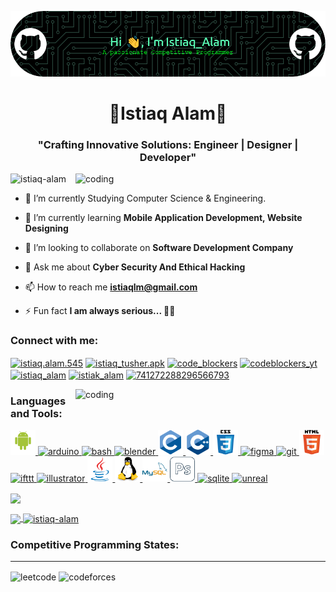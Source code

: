 ![logo](https://github.com/Istiaq-Alam/Istiaq-Alam/blob/main/header-image.png)



<h1 align="center">🔰Istiaq Alam🔰</h1>
<h3 align="center">"Crafting Innovative Solutions: Engineer | Designer | Developer"</h3>

<img align="right" alt="coding" width="400" src="https://media.giphy.com/media/bJ4TVNYNUympPgcpem/giphy.gif?cid=790b7611ily2pvhfdw0hu2h4ryctkf1kvsho7keuamj1idcq&ep=v1_gifs_search&rid=giphy.gif&ct=g">

<p align="left"> <img src="https://komarev.com/ghpvc/?username=istiaq-alam&label=Profile%20views&color=0e75b6&style=flat" alt="istiaq-alam" /> </p>

- 🔭 I’m currently Studying Computer Science & Engineering. 

- 🌱 I’m currently learning **Mobile Application Development, Website Designing**

- 👯 I’m looking to collaborate on **Software Development Company**

- 💬 Ask me about **Cyber Security And Ethical Hacking**

- 📫 How to reach me **istiaqlm@gmail.com**

- ⚡ Fun fact **I am always serious... 👨‍⚖️**

<h3 align="left">Connect with me:</h3>


<p align="left">
<a href="https://fb.com/istiaq.alam.545" target="blank"><img align="center" src="https://raw.githubusercontent.com/rahuldkjain/github-profile-readme-generator/master/src/images/icons/Social/facebook.svg" alt="istiaq.alam.545" height="30" width="40" /></a>
<a href="https://instagram.com/istiaq_tusher.apk" target="blank"><img align="center" src="https://raw.githubusercontent.com/rahuldkjain/github-profile-readme-generator/master/src/images/icons/Social/instagram.svg" alt="istiaq_tusher.apk" height="30" width="40" /></a>
<a href="https://www.youtube.com/c/code_blockers" target="blank"><img align="center" src="https://raw.githubusercontent.com/rahuldkjain/github-profile-readme-generator/master/src/images/icons/Social/youtube.svg" alt="code_blockers" height="30" width="40" /></a>
<a href="https://www.hackerrank.com/codeblockers_yt" target="blank"><img align="center" src="https://raw.githubusercontent.com/rahuldkjain/github-profile-readme-generator/master/src/images/icons/Social/hackerrank.svg" alt="codeblockers_yt" height="30" width="40" /></a>
<a href="https://codeforces.com/profile/istiaq_alam" target="blank"><img align="center" src="https://raw.githubusercontent.com/rahuldkjain/github-profile-readme-generator/master/src/images/icons/Social/codeforces.svg" alt="istiaq_alam" height="30" width="40" /></a>
<a href="https://www.leetcode.com/istiak_alam" target="blank"><img align="center" src="https://raw.githubusercontent.com/rahuldkjain/github-profile-readme-generator/master/src/images/icons/Social/leet-code.svg" alt="istiak_alam" height="30" width="40" /></a>
<a href="https://discord.gg/741272288296566793" target="blank"><img align="center" src="https://raw.githubusercontent.com/rahuldkjain/github-profile-readme-generator/master/src/images/icons/Social/discord.svg" alt="741272288296566793" height="30" width="40" /></a>
</p>
<img align="right" alt="coding" width="400" src="https://cdn.dribbble.com/users/2131993/screenshots/4948736/media/45dceb640723d72436c427add7966cf8.gif">

<h3 align="left">Languages and Tools:</h3>
<p align="left"> <a href="https://developer.android.com" target="_blank" rel="noreferrer"> <img src="https://raw.githubusercontent.com/devicons/devicon/master/icons/android/android-original-wordmark.svg" alt="android" width="40" height="40"/> </a> <a href="https://www.arduino.cc/" target="_blank" rel="noreferrer"> <img src="https://cdn.worldvectorlogo.com/logos/arduino-1.svg" alt="arduino" width="40" height="40"/> </a> <a href="https://www.gnu.org/software/bash/" target="_blank" rel="noreferrer"> <img src="https://www.vectorlogo.zone/logos/gnu_bash/gnu_bash-icon.svg" alt="bash" width="40" height="40"/> </a> <a href="https://www.blender.org/" target="_blank" rel="noreferrer"> <img src="https://download.blender.org/branding/community/blender_community_badge_white.svg" alt="blender" width="40" height="40"/> </a> <a href="https://www.cprogramming.com/" target="_blank" rel="noreferrer"> <img src="https://raw.githubusercontent.com/devicons/devicon/master/icons/c/c-original.svg" alt="c" width="40" height="40"/> </a> <a href="https://www.w3schools.com/cpp/" target="_blank" rel="noreferrer"> <img src="https://raw.githubusercontent.com/devicons/devicon/master/icons/cplusplus/cplusplus-original.svg" alt="cplusplus" width="40" height="40"/> </a> <a href="https://www.w3schools.com/css/" target="_blank" rel="noreferrer"> <img src="https://raw.githubusercontent.com/devicons/devicon/master/icons/css3/css3-original-wordmark.svg" alt="css3" width="40" height="40"/> </a> <a href="https://www.figma.com/" target="_blank" rel="noreferrer"> <img src="https://www.vectorlogo.zone/logos/figma/figma-icon.svg" alt="figma" width="40" height="40"/> </a> <a href="https://git-scm.com/" target="_blank" rel="noreferrer"> <img src="https://www.vectorlogo.zone/logos/git-scm/git-scm-icon.svg" alt="git" width="40" height="40"/> </a> <a href="https://www.w3.org/html/" target="_blank" rel="noreferrer"> <img src="https://raw.githubusercontent.com/devicons/devicon/master/icons/html5/html5-original-wordmark.svg" alt="html5" width="40" height="40"/> </a> <a href="https://ifttt.com/" target="_blank" rel="noreferrer"> <img src="https://www.vectorlogo.zone/logos/ifttt/ifttt-ar21.svg" alt="ifttt" width="40" height="40"/> </a> <a href="https://www.adobe.com/in/products/illustrator.html" target="_blank" rel="noreferrer"> <img src="https://www.vectorlogo.zone/logos/adobe_illustrator/adobe_illustrator-icon.svg" alt="illustrator" width="40" height="40"/> </a> <a href="https://www.java.com" target="_blank" rel="noreferrer"> <img src="https://raw.githubusercontent.com/devicons/devicon/master/icons/java/java-original.svg" alt="java" width="40" height="40"/> </a> <a href="https://www.linux.org/" target="_blank" rel="noreferrer"> <img src="https://raw.githubusercontent.com/devicons/devicon/master/icons/linux/linux-original.svg" alt="linux" width="40" height="40"/> </a> <a href="https://www.mysql.com/" target="_blank" rel="noreferrer"> <img src="https://raw.githubusercontent.com/devicons/devicon/master/icons/mysql/mysql-original-wordmark.svg" alt="mysql" width="40" height="40"/> </a> <a href="https://www.photoshop.com/en" target="_blank" rel="noreferrer"> <img src="https://raw.githubusercontent.com/devicons/devicon/master/icons/photoshop/photoshop-line.svg" alt="photoshop" width="40" height="40"/> </a> <a href="https://www.sqlite.org/" target="_blank" rel="noreferrer"> <img src="https://www.vectorlogo.zone/logos/sqlite/sqlite-icon.svg" alt="sqlite" width="40" height="40"/> </a> <a href="https://unrealengine.com/" target="_blank" rel="noreferrer"> <img src="https://raw.githubusercontent.com/kenangundogan/fontisto/036b7eca71aab1bef8e6a0518f7329f13ed62f6b/icons/svg/brand/unreal-engine.svg" alt="unreal" width="40" height="40"/> </a> </p>


<p align="left"><img align="center" width="400" src="https://github-readme-stats.vercel.app/api/top-langs?username=istiaq-alam&langs_count=8&show_icons=true&theme=transparent"/></p>

<a href="https://github.com/istiaq-alam/github-readme-stats">
  <img height=200 align="center" src="https://github-readme-stats.vercel.app/api?username=istiaq-alam&show_icons=true&theme=transparent" />
</a>
<a href="https://github.com/istiaq-alam/convoychat">
  <img height=200 align="center" src="https://github-readme-streak-stats.herokuapp.com/?user=istiaq-alam&show_icons=true&theme=transparent" alt="istiaq-alam"/>
</a>

<h3 align="left">Competitive Programming States:</h3>
<hr><p><img align="center" src="https://leetcard.jacoblin.cool/Istiak_Alam?ext=heatmap" alt="leetcode"/>
<img align="center" height="300" src="https://codeforces-readme-stats.vercel.app/api/card?username=Istiaq_Alam&show_icons=true&theme=transparent" alt="codeforces"/></p>
